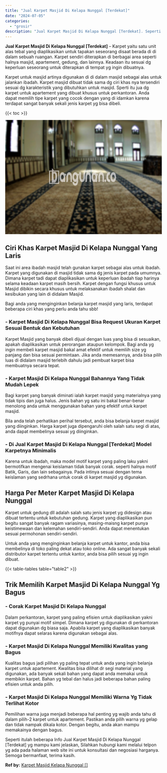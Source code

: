 ```yaml
---
title: "Jual Karpet Masjid Di Kelapa Nunggal [Terdekat]"
date: "2024-07-05"
categories: 
  - "grosir"
description: "Jual Karpet Masjid Di Kelapa Nunggal [Terdekat]. Seperti itulah beberapa Info Jual Karpet Masjid Di Kelapa Nunggal [Terdekat] yg mampu kami jelaskan, Silah..."
---
```


**Jual Karpet Masjid Di Kelapa Nunggal \[Terdekat\]** – Karpet yaitu satu unit alas tebal yang diaplikasikan untuk tapakan seseorang disaat berada di di dalam sebuah ruangan. Karpet sendiri diterapkan di berbagai area seperti halnya masjid, apartement, gedung, dan lainnya. Keadaan itu sesuai dg keperluan seseorang untuk diterapkan di tempat yg ingin dibuatnya.

Karpet untuk masjid artinya digunakan di di dalam masjid sebagai alas untuk jalankan ibadah. Karpet masjid dibuat tidak sama dg ciri khas nya tersendiri sesuai dg karakteristik yang dibutuhkan untuk masjid. Sperti itu jua dg karpet untuk apartement yang dibuat khusus untuk perkantoran. Anda dapat memilih tipe karpet yang cocok dengan yang di idamkan karena terdapat sangat banyak sekali jenis karpet yg bisa dibeli.

{{< toc >}}

![Jual Karpet Masjid Di Kelapa Nunggal [Terdekat]](/images/grosir-karpet-murah-72.png)

## Ciri Khas Karpet Masjid Di Kelapa Nunggal Yang Laris

Saat ini area ibadah masjid telah gunakan karpet sebagai alas untuk ibadah. Karpet yang digunakan di masjid tidak sama dg jenis karpet pada umumnya. Dimana karpet tadi dapat diaplikasikan untuk keperluan ibadah tiap harinya selama keadaan karpet masih bersih. Karpet dengan fungsi khusus untuk Masjid dibikin secara khusus untuk melaksanakan ibadah shalat dan kesibukan yang lain di didalam Masjid.

Bagi anda yang menginginkan belanja karpet masjid yang laris, terdapat beberapa ciri khas yang perlu anda tahu sbb!

### \- Karpet Masjid Di Kelapa Nunggal Bisa Request Ukuran Karpet Sesuai Bentuk dan Kebutuhan

Karpet Masjid yang banyak dibeli dijual dengan luas yang bisa di sesuaikan, apakah diaplikasikan untuk perorangan ataupun kelompok. Bagi anda yg ingin membeli karpet masjid bakal amat efektif untuk memliih size yg panjang dan bisa sesuai permintaan. Jika anda memesannya, anda bisa pilih luas di didalam masjid terlebih dahulu jadi pembuat karpet bisa membuatnya secara tepat.

### \- Karpet Masjid Di Kelapa Nunggal Bahannya Yang Tidak Mudah Lepek

Bagi karpet yang banyak diminati ialah karpet masjid yang materialnya yang tidak tipis dan juga halus. Jenis bahan yg satu ini bakal benar-benar menolong anda untuk menggunakan bahan yang efektif untuk karpet masjid.

Bila anda telah perhatikan perihal tersebut, anda bisa belanja karpet masjid yang diinginkan. Harga karpet juga dipengaruhi oleh salah satu segi di atas, anda dapat membelinya sesuai yg diinginkan.

### \- Di Jual Karpet Masjid Di Kelapa Nunggal \[Terdekat\] Model Karpetnya Minimalis

Karena untuk ibadah, maka model motif karpet yang paling laku yakni bermotifkan mengenai keislaman tidak banyak corak. seperti halnya motif Batik, Garis, dan lain sebagainya. Pada intinya sesuai dengan tema keislaman yang sedrhana untuk corak di karpet masjid yg digunakan.

## Harga Per Meter Karpet Masjid Di Kelapa Nunggal

Karpet untuk gedung dll adalah salah satu jenis karpet yg didesign atau dibuat tertentu untuk kebutuhan gedung. Karpet yang diaplikasikan pun begitu sangat banyak ragam variasinya, masing-maisng karpet punya keistimewaan dan kelemahan sendiri-sendiri. Anda dapat menentukan sesuai permohonan sendiri-sendiri.

Untuk anda yang menginginkan belanja karpet untuk kantor, anda bisa membelinya di toko paling dekat atau toko online. Ada sangat banyak sekali distributor karpet tertentu untuk kantor, anda bisa pilih sesuai yg ingin dibuat.

{{< table-tables table="table2" >}}

## Trik Memilih Karpet Masjid Di Kelapa Nunggal Yg Bagus

### \- Corak Karpet Masjid Di Kelapa Nunggal

Dalam perkantoran, karpet yang paling efisien untuk diaplikasikan yakni karpet yg punyai motif simpel. Dimana karpet yg digunakan di perkantoran dapat digunakan dg biasa saja. Apabila karpet yang diaplikasikan banyak motifnya dapat selaras karena digunakan sebagai alas.

### \- Karpet Masjid Di Kelapa Nunggal Memiliki Kwalitas yang Bagus

Kualitas bagus jadi pilihan yg paling tepat untuk anda yang ingin belanja karpet untuk apartement. Kwalitas bisa dilihat dr segi material yang digunakan, ada banyak sekali bahan yang dapat anda memakai untuk membikin karpet. Bahan yg tebal dan halus jadi beberapa bahan paling efisien untuk anda pilih.

### \- Karpet Masjid Di Kelapa Nunggal Memiliki Warna Yg Tidak Terlihat Kotor

Pemilihan warna juga menjadi beberapa hal penting yg wajib anda tahu di dalam pilih-2 karpet untuk apartement. Pastikan anda pilih warna yg gelap dan tidak nampak dikala kotor. Dengan begitu, anda akan mampu memakainya dengan bagus.

Seperti itulah beberapa Info Jual Karpet Masjid Di Kelapa Nunggal \[Terdekat\] yg mampu kami jelaskan, Silahkan hubungi kami melalui telpon yg ada pada halaman web site ini untuk konsultasi dan negosiasi harganya. Semoga bermanfaat, terima kasih.

**Ref by:**  [Karpet Masjid Kelapa Nunggal []](https://id.wikipedia.org/wiki/Karpet)
